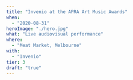 ```yaml
---
title: "Invenio at the APRA Art Music Awards"
when:
  - "2020-08-31"
heroImage: "./hero.jpg"
what: "Live audiovisual performance"
where:
  - "Meat Market, Melbourne"
with:
  - "Invenio"
tier: 3
draft: "true"
---
```


